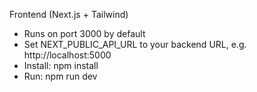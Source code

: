 Frontend (Next.js + Tailwind)
- Runs on port 3000 by default
- Set NEXT_PUBLIC_API_URL to your backend URL, e.g. http://localhost:5000
- Install: npm install
- Run: npm run dev